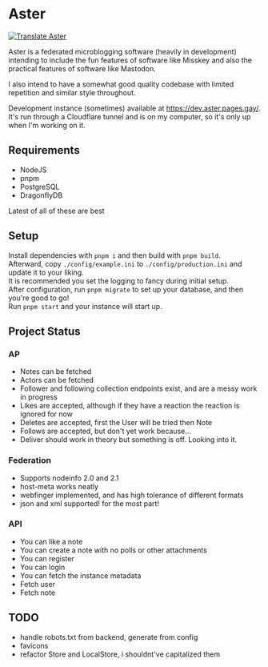 # Aster

[![Translate Aster](https://weblate.git.gay/widget/aster/locales/svg-badge.svg?native=1)](https://weblate.git.gay/projects/aster/locales/)

Aster is a federated microblogging software (heavily in development) intending to include the fun features of software like Misskey and also the practical features of software like Mastodon.

I also intend to have a somewhat good quality codebase with limited repetition and similar style throughout.

Development instance (sometimes) available at https://dev.aster.pages.gay/. It's run through a Cloudflare tunnel and is on my computer, so it's only up when I'm working on it.

## Requirements

-   NodeJS
-   pnpm
-   PostgreSQL
-   DragonflyDB

Latest of all of these are best

## Setup

Install dependencies with `pnpm i` and then build with `pnpm build`.\
Afterward, copy `./config/example.ini` to `./config/production.ini` and update it to your liking.\
It is recommended you set the logging to fancy during initial setup.\
After configuration, run `pnpm migrate` to set up your database, and then you're good to go!\
Run `pnpm start` and your instance will start up.

## Project Status

### AP

-   Notes can be fetched
-   Actors can be fetched
-   Follower and following collection endpoints exist, and are a messy work in progress
-   Likes are accepted, although if they have a reaction the reaction is ignored for now
-   Deletes are accepted, first the User will be tried then Note
-   Follows are accepted, but don't yet work because...
-   Deliver should work in theory but something is off. Looking into it.

### Federation

-   Supports nodeinfo 2.0 and 2.1
-   host-meta works neatly
-   webfinger implemented, and has high tolerance of different formats
-   json and xml supported! for the most part!

### API

-   You can like a note
-   You can create a note with no polls or other attachments
-   You can register
-   You can login
-   You can fetch the instance metadata
-   Fetch user
-   Fetch note

## TODO

-   handle robots.txt from backend, generate from config
-   favicons
-   refactor Store and LocalStore, i shouldnt've capitalized them
